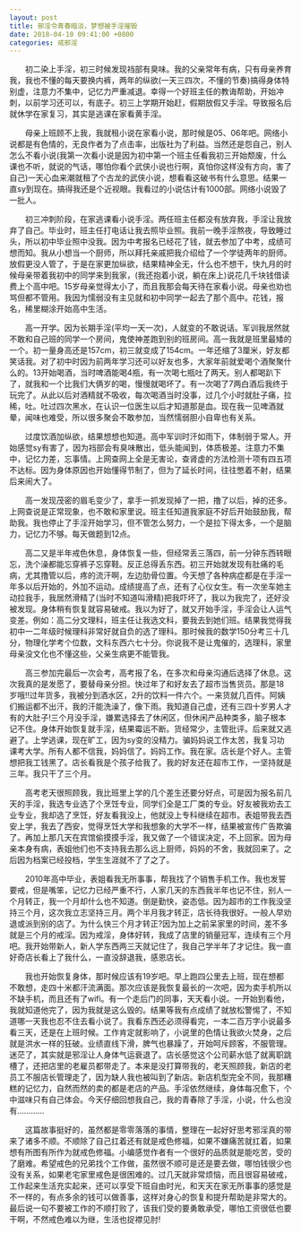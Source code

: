```yaml
---
layout: post
title: 邪淫令青春暗淡，梦想被手淫摧毁
date: 2018-04-10 09:41:00 +0800
categories: 戒邪淫
---
```


　　初二染上手淫，初三时候发现裆部有臭味。我的父亲常年有病，只有母亲养育我，我也不懂的每天要换内裤，两年的纵欲(一天三四次，不懂的节奏)搞得身体特别虚，注意力不集中，记忆力严重减退。幸得一个好班主任的教诲帮助，开始冲刺，以前学习还可以，有底子。初三上学期开始赶，假期放假又手淫。导致报名后就休学在家复习，其实是逃课在家看黄手淫。
　　母亲上班顾不上我，我就租小说在家看小说，那时候是05、06年吧。网络小说都是有色情的，无良作者为了点击率，出版社为了利益。当然还是怨自己，别人怎么不看小说(我第一次看小说是因为初中第一个班主任看我初三开始颓废，什么课也不听，就说的气话，哪怕你看个武侠小说也行啊，真怕你这样没有方向，害了自己)一天心血来潮就租了个古龙的武侠小说，想看看这破书有什么意思。结果一直sy到现在。搞得我还是个近视眼。我看过的小说估计有1000部。网络小说毁了一批人。
　　初三冲刺阶段，在家逃课看小说手淫。两任班主任都没有放弃我，手淫让我放弃了自己。毕业时，班主任打电话让我去照毕业照。我前一晚手淫熬夜，导致睡过头，所以初中毕业照中没我。因为中考报名已经花了钱，就去参加了中考，成绩可想而知。我从小想当一个厨师，所以拜托亲戚把我介绍给了一个学徒两年的厨师。放假更没人管了，于是在家更加纵欲，结果精神全无，什么也不想干，快九月的时候母亲带着我初中的同学来到我家，(我还抱着小说，躺在床上)说花几千块钱借读费上个高中吧。15岁母亲觉得太小了，而且我那会每天待在家看小说。母亲也劝也骂但都不管用。我因为懦弱没有主见就和初中同学一起去了那个高中。花钱，报名，稀里糊涂开始高中生活。
　　高一开学。因为长期手淫(平均一天一次)，人就变的不敢说话。军训我居然就不敢和自己班的同学一个房间，鬼使神差跑到别的班房间。高一我就是班里最矮的一个。初一量身高还是157cm，初三就变成了154cm。一年还缩了3厘米，好友都笑话我。对了初中时因为前两年学习还可以好友也多，大家年前就爱喝个酒聚聚什么的。13开始喝酒，当时啤酒能喝4瓶，有一次喝七瓶吐了两天。别人都喝趴下了，就我和一个比我们大俩岁的喝，慢慢就喝坏了。有一次喝了7两白酒后我终于玩完了。从此以后对酒精就不吸收，每次喝酒当时没事，过几个小时就肚子痛，拉稀，吐。吐过四次黑水，在认识一位医生以后才知道那是血。现在我一见啤酒就晕，闻味也难受，所以很多聚会不敢参加，当然懦弱胆小自卑也有关系。
　　过度饮酒加纵欲，结果想想也知道。高中军训时汗如雨下，体制弱于常人。开始感觉sy有害了，因为裆部会有臭味散出，低头能闻到，体质极差。注意力不集中，记忆力差，忘事情。上网查网上全是无害论，查肾虚的方法检测十项有四五项不达标。因为身体原因也开始懂得节制了，但为了延长时间，往往憋着不射，结果后来闹大了。
　　高一发现茂密的眉毛变少了，拿手一抓发现掉了一把，撸了以后，掉的还多。上网查说是正常现象，也不敢和家里说。班主任知道我家庭不好后开始鼓励我，帮助我。我也停止了手淫开始学习，但不管怎么努力，一个是拉下得太多，一个是脑力，记忆力不够。每天做题到12点。
　　高二又是半年戒色休息，身体恢复一些，但经常丢三落四，前一分钟东西转眼忘，洗个澡都能忘穿裤子忘穿鞋。反正总得丢东西。初三开始就发现有肚痛的毛病，尤其撸管以后，疼的流汗啊，左边肋骨位置。今天想了各种病症都是在手淫一年多以后开始的，外加不运动。成绩提高了点，还有了心仪女生。有一次坐车她主动拉我手，我居然滑精了(当时不知道叫滑精)把我吓坏了，我以为我完了，还好没被发现。身体稍有恢复就容易破戒。我以为好了，就又开始手淫，手淫会让人运气变差。例如：高二分文理科，班主任让我选文科，要我去到她们班。结果我觉得我初中一二年级时候理科非常好就自负的选了理科。那时候我的数学150分考三十几分，物理化学考个位数，文科东西六七十分。你说我不是让鬼催的，选理科，家里母亲没文化也不懂这些，父亲生病更不能管我。
　　高三参加完最后一次会考，高考报了名，在多次和母亲沟通后选择了休息。这次我真的是发愿了，要替母亲分担。快过年了和好友去了超市当售货员。那是18岁哦!!过年货多，我被分到酒水区，2升的饮料一件六个。一来货就几百件。阿姨们搬运都不出汗，我的汗能洗澡了，像下雨。我知道自己虚，还有三四十岁男人才有的大肚子!三个月没手淫，嫌累选择去了休闲区，但休闲产品种类多，脑子根本记不住。身体开始恢复就手淫，结果霉运不断。货经常少，主管批评。后来就又逃避了。上学逃课，现在旷工，因为sy变的没精力。骗妈妈说工作太苦，我复习功课考大学。所有人都不信我，妈妈信了。妈妈工作。我在家。店长是个好人。主管想把我工钱黑了。店长看我是个孩子给我了。我的好友还在超市工作，一坚持就是三年。我只干了三个月。
　　高考老天很照顾我，我比班里上学的几个差生还要分好点，可是因为报名前几天的手淫，我选专业选了个烹饪专业，同学们全是工厂类的专业。好友被我劝去工业专业，我却选了烹饪，好友看我没上，他就没上专科继续在超市。表姐带我去西安上学，我去了西安，觉得烹饪大学和我想象的大学不一样，结果被宣传广告欺骗了。再加上那几天在宾馆偷摸摸手淫，我又做了一个错误决定，不上回家。因为母亲本身有病，表姐他们也不支持我去那么远上厨师，妈妈的不舍，我就回来了。之后因为档案已经投档，学生生涯就不了了之了。
　　2010年高中毕业，表姐看我无所事事，帮我找了个销售手机工作。我也发誓要戒，但是嘴笨，记忆力已经严重不行，人家几天的东西我半年也记不住，别人一个月转正，我一个月却什么也不知道。倒是勤快，姿态低。因为超市的工作我没坚持三个月，这次我立志坚持三月。两个半月我才转正，店长待我很好。一般人早劝退或派到别的店了。为什么快三个月才转正?因为加上之前呆家里的时间，差不多就是三个月的戒淫。因为戒淫，身体好转，我成了店里的销量冠军，连续有三个月吧。我开始带新人，新人学东西两三天就记住了，我自己学半年了才记住。我一直好奇店长看上了我什么，一直没辞退我，感恩店长。
　　我也开始恢复身体，那时候应该有19岁吧。早上跑四公里去上班，现在想都不敢想，走四十米都汗流满面。那次应该是我恢复最长的一次吧，因为卖手机所以不缺手机，而且还有了wifi。有一个走后门的同事，天天看小说。一开始到看他，我就知道他完了，因为我就是这么毁的。结果等我有点成绩了就放松警惕了，不知道哪一天我也忍不住去看小说了。我看东西还必须得看完，一本二百万字小说最多看三天，还是在上班时候。工作肯定就影响了，小说里的色情让我欲火焚身，之后就是洪水一样的狂破。业绩直线下滑，脾气也暴躁了，开始呵斥顾客，不服管理。迷茫了，其实就是邪淫让人身体气运衰退了。店长感觉这个公司薪水低了就离职跳槽了，还把店里的老雇员都带走了。本来是没打算带我的，老天照顾我，新店的老员工不服店长管理走了，因为缺人我也被叫到了新店。新店机型完全不同，我那糟糕的记忆力，自然而然的卖的都是老店的产品。手淫依然继续，身体每况愈下，个中滋味只有自己体会。今天仔细回想我自己，我的青春除了手淫，小说，什么也没有…………
　　这篇故事挺好的，虽然都是零零落落的事情，整理在一起好好思考邪淫真的带来了诸多不顺。不顺除了自己扛着还有就是戒色修福，如果不嫌痛苦就扛着，如果想有所图有所作为就戒色修福。小编感觉作者有一个很好的品质就是能吃苦，受的了磨难。希望戒色的兄弟找个工作做，虽然很不顺可是还是要去做，哪怕钱很少也没有关系，如果老宅家里戒色是很困难的。过几天就非常烦恼，而且很容易破戒，工作起来生活充实起来，还可以享受下班自由时光，和天天在家无所事事的感觉是不一样的，有点多余的钱可以做善事，这样对身心的恢复和提升帮助是非常大的。最后说一句不要被工作的不顺打败了，该我们受的要勇敢承受，哪怕工资很低也要干啊，不然戒色难以为继，生活也捉襟见肘!